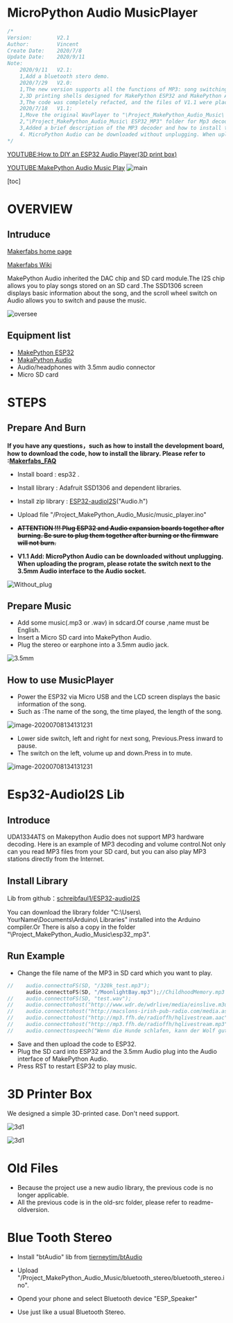 # MicroPython Audio MusicPlayer

```c++
/*
Version:		V2.1
Author:			Vincent
Create Date:	2020/7/8
Update Date:	2020/9/11
Note:
	2020/9/11	V2.1:
	1,Add a bluetooth stero demo.
	2020/7/29	V2.0:
	1,The new version supports all the functions of MP3: song switching, volume adjustment, pause and mute.Support mp3, WAV, ACC common formats.
	2,3D printing shells designed for MakePython ESP32 and MakePython Audio are provided.
	3,The code was completely refacted, and the files of V1.1 were placed in the old-SRc folder. The previous README was renamed to Readme-OldVersion.
	2020/7/18	V1.1: 
	1,Move the original WavPlayer to "\Project_MakePython_Audio_Music\ ESP32_wav_player"
	2,"\Project_MakePython_Audio_Music\ ESP32_MP3" folder for Mp3 decoding instance and volume control instance.
	3,Added a brief description of the MP3 decoder and how to install the library.
	4. MicroPython Audio can be downloaded without unplugging. When uploading the program, please rotate the switch next to the 3.5mm Audio interface to the Audio socket.
*/
```
[YOUTUBE:How to DIY an ESP32 Audio Player(3D print box)](https://youtu.be/uyHbnU4p6tc)

[YOUTUBE:MakePython Audio Music Play](https://www.youtube.com/watch?v=0urJ_uxfW0k&feature=youtu.be)
![main](md_pic/main.JPG)

[toc]

# OVERVIEW

## Intruduce

[Makerfabs home page](https://www.makerfabs.com/)

[Makerfabs Wiki](https://makerfabs.com/wiki/index.php?title=Main_Page)

MakePython Audio inherited the DAC chip and SD card module.The I2S chip allows you to play songs stored on an SD card .The SSD1306 screen displays basic information about the song, and the scroll wheel switch on Audio allows you to switch and pause the music.



![oversee](md_pic/oversee2.png)

## Equipment list

- [MakePython ESP32](https://www.makerfabs.com/wiki/index.php?title=MakePython_ESP32)
- [MakaPython Audio](https://www.makerfabs.com/wiki/index.php?title=MakaPython_Audio)
- Audio/headphones with 3.5mm audio connector
- Micro SD card



# STEPS

## Prepare And Burn

**If you have any questions，such as how to install the development board, how to download the code, how to install the library. Please refer to :[Makerfabs_FAQ](https://github.com/Makerfabs/Makerfabs_FAQ)**

- Install board : esp32 .

- Install library : Adafruit SSD1306 and dependent libraries.
- Install zip library : [ESP32-audioI2S](https://github.com/schreibfaul1/ESP32-audioI2S)("Audio.h")

- Upload file "/Project_MakePython_Audio_Music/music_player.ino"


- **~~ATTENTION !!! Plug ESP32 and Audio expansion boards together after burning. Be sure to plug them together after burning or the firmware will not burn.~~** 
- **V1.1 Add:	MicroPython Audio can be downloaded without unplugging. When uploading the program, please rotate the switch next to the 3.5mm Audio interface to the Audio socket.**

![Without_plug](md_pic/Without_plug.png)

## Prepare Music

- Add some music(.mp3 or .wav) in sdcard.Of course ,name must be English.
- Insert a Micro SD card into MakePython Audio.
- Plug the stereo or earphone into a 3.5mm audio jack.

![3.5mm](md_pic/3.5mm.JPG)

  

## How to use MusicPlayer

- Power the ESP32 via Micro USB and the LCD screen displays the basic information of the song.
- Such as :The name of the song, the time played, the length of the song.

![image-20200708134131231](md_pic/music_info.JPG)

- Lower side switch, left and right for next song, Previous.Press inward to pause.
- The switch on the left, volume up and down.Press in to mute.

![image-20200708134131231](md_pic/button_control.png)


# Esp32-AudioI2S Lib

## Introduce

UDA1334ATS on Makepython Audio does not support MP3 hardware decoding. Here is an example of MP3 decoding and volume control.Not only can you read MP3 files from your SD card, but you can also play MP3 stations directly from the Internet.

## Install Library

Lib from github：[schreibfaul1/ESP32-audioI2S](https://github.com/schreibfaul1/ESP32-audioI2S/)

You can download the library folder "C:\Users\ YourName\Documents\Arduino\ Libraries" installed into the Arduino compiler.Or There is also a copy in the folder "\Project_MakePython_Audio_Music\esp32_mp3\".

## Run Example

- Change the file name of the MP3 in SD card which you want to play.

```c++
//    audio.connecttoFS(SD, "/320k_test.mp3");
      audio.connecttoFS(SD, "/MoonlightBay.mp3");//ChildhoodMemory.mp3  //MoonRiver.mp3
//    audio.connecttoFS(SD, "test.wav");
//    audio.connecttohost("http://www.wdr.de/wdrlive/media/einslive.m3u");
//    audio.connecttohost("http://macslons-irish-pub-radio.com/media.asx");
//    audio.connecttohost("http://mp3.ffh.de/radioffh/hqlivestream.aac"); //  128k aac
//    audio.connecttohost("http://mp3.ffh.de/radioffh/hqlivestream.mp3"); //  128k mp3
//    audio.connecttospeech("Wenn die Hunde schlafen, kann der Wolf gut Schafe stehlen.", "de");
```

- Save and then upload the code to ESP32.
- Plug the SD card into ESP32 and the 3.5mm Audio plug into the Audio interface of MakePython Audio.
- Press RST to restart ESP32 to play music.



# 3D Printer Box

We designed a simple 3D-printed case. Don't need support.

![3d1](md_pic/3d1.png)

![3d1](md_pic/3d2.png)

# Old Files

- Because the project use a new audio library, the previous code is no longer applicable.
- All the previous code is in the old-src folder, please refer to readme-oldversion.



# Blue Tooth Stereo

- Install "btAudio" lib from  [tierneytim/btAudio](https://github.com/tierneytim/btAudio)

- Upload "/Project_MakePython_Audio_Music/bluetooth_stereo/bluetooth_stereo.ino".
- Opend your phone and select Bluetooth device "ESP_Speaker"
- Use just like a usual Bluetooth Stereo.